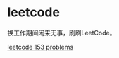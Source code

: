 leetcode
========
换工作期间闲来无事，刷刷LeetCode。

[leetcode 153 problems](https://oj.leetcode.com/problems/)



